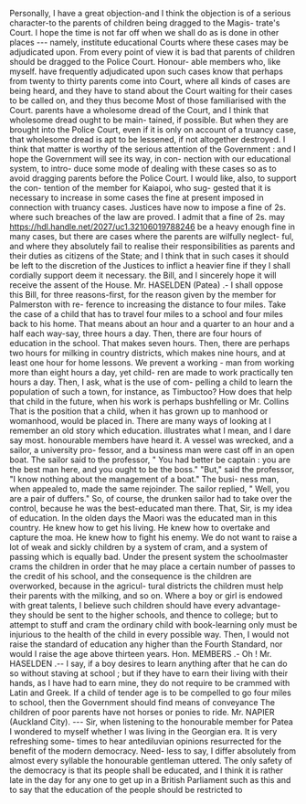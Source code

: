 Personally, I have a great objection-and I think the objection is of a serious character-to the parents of children being dragged to the Magis- trate's Court. I hope the time is not far off when we shall do as is done in other places --- namely, institute educational Courts where these cases may be adjudicated upon. From every point of view it is bad that parents of children should be dragged to the Police Court. Honour- able members who, like myself. have frequently adjudicated upon such cases know that perhaps from twenty to thirty parents come into Court, where all kinds of cases are being heard, and they have to stand about the Court waiting for their cases to be called on, and they thus become Most of those familiarised with the Court. parents have a wholesome dread of the Court, and I think that wholesome dread ought to be main- tained, if possible. But when they are brought into the Police Court, even if it is only on account of a truancy case, that wholesome dread is apt to be lessened, if not altogether destroyed. I think that matter is worthy of the serious attention of the Government : and I hope the Government will see its way, in con- nection with our educational system, to intro- duce some mode of dealing with these cases so as to avoid dragging parents before the Police Court. I would like, also, to support the con- tention of the member for Kaiapoi, who sug- gested that it is necessary to increase in some cases the fine at present imposed in connection with truancy cases. Justices have now to impose a fine of 2s. where such breaches of the law are proved. I admit that a fine of 2s. may https://hdl.handle.net/2027/uc1.32106019788246 be a heavy enough fine in many cases, but there are cases where the parents are wilfully neglect- ful, and where they absolutely fail to realise their responsibilities as parents and their duties as citizens of the State; and I think that in such cases it should be left to the discretion of the Justices to inflict a heavier fine if they I shall cordially support deem it necessary. the Bill, and I sincerely hope it will receive the assent of the House. Mr. HASELDEN (Patea) .- I shall oppose this Bill, for three reasons-first, for the reason given by the member for Palmerston with re- ference to increasing the distance to four miles. Take the case of a child that has to travel four miles to a school and four miles back to his home. That means about an hour and a quarter to an hour and a half each way-say, three hours a day. Then, there are four hours of education in the school. That makes seven hours. Then, there are perhaps two hours for milking in country districts, which makes nine hours, and at least one hour for home lessons. We prevent a working - man from working more than eight hours a day, yet child- ren are made to work practically ten hours a day. Then, I ask, what is the use of com- pelling a child to learn the population of such a town, for instance, as Timbuctoo? How does that help that child in the future, when his work is perhaps bushfelling or Mr. Collins That is the position that a child, when it has grown up to manhood or womanhood, would be placed in. There are many ways of looking at I remember an old story which education. illustrates what I mean, and I dare say most. honourable members have heard it. A vessel was wrecked, and a sailor, a university pro- fessor, and a business man were cast off in an open boat. The sailor said to the professor, " You had better be captain : you are the best man here, and you ought to be the boss." "But," said the professor, "I know nothing about the management of a boat." The busi- ness man, when appealed to, made the same rejoinder. The sailor replied, " Well, you are a pair of duffers." So, of course, the drunken sailor had to take over the control, because he was the best-educated man there. That, Sir, is my idea of education. In the olden days the Maori was the educated man in this country. He knew how to get his living. He knew how to overtake and capture the moa. He knew how to fight his enemy. We do not want to raise a lot of weak and sickly children by a system of cram, and a system of passing which is equally bad. Under the present system the schoolmaster crams the children in order that he may place a certain number of passes to the credit of his school, and the consequence is the children are overworked, because in the agricul- tural districts the children must help their parents with the milking, and so on. Where a boy or girl is endowed with great talents, I believe such children should have every advantage- they should be sent to the higher schools, and thence to college; but to attempt to stuff and cram the ordinary child with book-learning only must be injurious to the health of the child in every possible way. Then, I would not raise the standard of education any higher than the Fourth Standard, nor would I raise the age above thirteen years. Hon. MEMBERS .- Oh ! Mr. HASELDEN .-- I say, if a boy desires to learn anything after that he can do so without staving at school ; but if they have to earn their living with their hands, as I have had to earn mine, they do not require to be crammed with Latin and Greek. If a child of tender age is to be compelled to go four miles to school, then the Government should find means of conveyance The children of poor parents have not horses or ponies to ride. Mr. NAPIER (Auckland City). --- Sir, when listening to the honourable member for Patea I wondered to myself whether I was living in the Georgian era. It is very refreshing some- times to hear antediluvian opinions resurrected for the benefit of the modern democracy. Need- less to say, I differ absolutely from almost every syllable the honourable gentleman uttered. The only safety of the democracy is that its people shall be educated, and I think it is rather late in the day for any one to get up in a British Parliament such as this and to say that the education of the people should be restricted to 